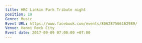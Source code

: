 ```yaml
---
title: HRC Linkin Park Tribute night
position: 19
Genre: Music
Event URL: https://www.facebook.com/events/806287566162989/
Venue: Hanoi Rock City
Event date: 2017-09-09 07:00:00 +07:00
---
```


